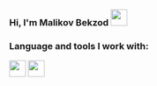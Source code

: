 ### Hi, I'm Malikov Bekzod <img src="https://media.giphy.com/media/hvRJCLFzcasrR4ia7z/giphy.gif" width="30" >
### Language and tools I work with:
<code><img src="https://www.freepnglogos.com/uploads/html5-logo-png/html5-logo-devextreme-multi-purpose-controls-html-javascript-3.png" width="30"></code>
<code><img src="https://w7.pngwing.com/pngs/201/90/png-transparent-logo-html-html5.png" width="30"></code>

